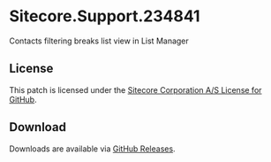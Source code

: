 # Sitecore.Support.234841
Contacts filtering breaks list view in List Manager

## License  
This patch is licensed under the [Sitecore Corporation A/S License for GitHub](https://github.com/sitecoresupport/Sitecore.Support.234841/blob/master/LICENSE).  

## Download  
Downloads are available via [GitHub Releases](https://github.com/sitecoresupport/Sitecore.Support.234841/releases).  

